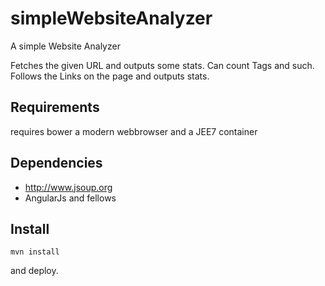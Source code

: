 # simpleWebsiteAnalyzer
A simple Website Analyzer

Fetches the given URL and outputs some stats.
Can count Tags and such.
Follows the Links on the page and outputs stats.

## Requirements
requires bower a modern webbrowser and a JEE7 container

## Dependencies
- http://www.jsoup.org
- AngularJs and fellows

## Install

  <code>mvn install</code>

and deploy.
